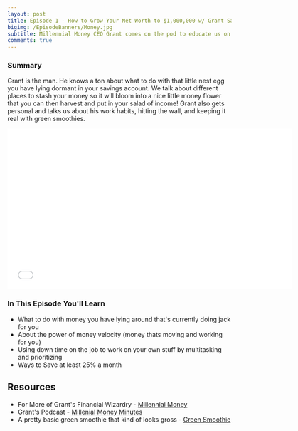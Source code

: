 ```yaml
---
layout: post
title: Episode 1 - How to Grow Your Net Worth to $1,000,000 w/ Grant Sabatier
bigimg: /EpisodeBanners/Money.jpg
subtitle: Millennial Money CEO Grant comes on the pod to educate us on index funds, day trading, and things to invest in if you have some unused cash lying around
comments: true
---
```


### Summary

Grant is the man. He knows a ton about what to do with that little nest egg you have lying dormant in your savings account. We talk about different places to stash your money so it will bloom into a nice little money flower that you can then harvest and put in your salad of income! Grant also gets personal and talks us about his work habits, hitting the wall, and keeping it real with green smoothies.

<iframe style="border: none" src="//html5-player.libsyn.com/embed/episode/id/5251563/height/360/width/640/theme/standard/autonext/no/thumbnail/yes/autoplay/no/preload/no/no_addthis/no/direction/backward/" height="360" width="640" scrolling="no"  allowfullscreen webkitallowfullscreen mozallowfullscreen oallowfullscreen msallowfullscreen></iframe>

### In This Episode You'll Learn

* What to do with money you have lying around that's currently doing jack for you
* About the power of money velocity (money thats moving and working for you)
* Using down time on the job to work on your own stuff by multitasking and prioritizing
* Ways to Save at least 25% a month

## Resources

* For More of Grant's Financial Wizardry - [Millennial Money](http://millennialmoney.com/)
* Grant's Podcast - [Millenial Money Minutes](https://itunes.apple.com/us/podcast/millennial-money-minutes-personal-finance-in-5-minutes/id1185368686?mt=2)
* A pretty basic green smoothie that kind of looks gross - [Green Smoothie](https://www.100daysofrealfood.com/green-smoothie-recipe/)

<br><br>